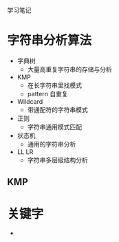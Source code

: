 学习笔记

# 字符串分析算法

- 字典树
  - 大量高重复字符串的存储与分析
- KMP
  - 在长字符串里找模式
  - pattern 自重复
- Wildcard
  - 带通配符的字符串模式
- 正则
  - 字符串通用模式匹配
- 状态机
  - 通用的字符串分析
- LL LR
  - 字符串多层级结构分析

## KMP

# 关键字

-
